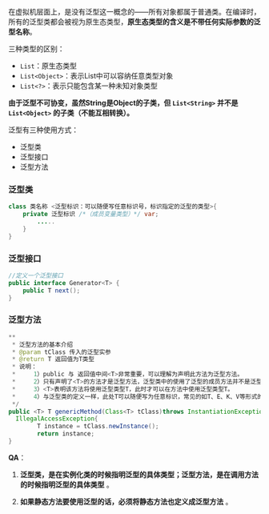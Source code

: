 在虚拟机层面上，是没有泛型这一概念的——所有对象都属于普通类。在编译时，所有的泛型类都会被视为原生态类型，**原生态类型的含义是不带任何实际参数的泛型名称**。

三种类型的区别：

+ `List`：原生态类型
+ `List<Object>`：表示List中可以容纳任意类型对象
+ `List<?>`：表示只能包含某一种未知对象类型

**由于泛型不可协变，虽然String是Object的子类，但 `List<String>` 并不是 `List<Object>` 的子类（不能互相转换）。**



泛型有三种使用方式：

+ 泛型类
+ 泛型接口
+ 泛型方法



### 泛型类

```java
class 类名称 <泛型标识：可以随便写任意标识号，标识指定的泛型的类型>{
  	private 泛型标识 /*（成员变量类型）*/ var; 
  		.....
	}
}
```



### 泛型接口

```java
//定义一个泛型接口
public interface Generator<T> {
    public T next();
}
```



### 泛型方法

```java
**
 * 泛型方法的基本介绍
 * @param tClass 传入的泛型实参
 * @return T 返回值为T类型
 * 说明：
 *     1）public 与 返回值中间<T>非常重要，可以理解为声明此方法为泛型方法。
 *     2）只有声明了<T>的方法才是泛型方法，泛型类中的使用了泛型的成员方法并不是泛型方法。
 *     3）<T>表明该方法将使用泛型类型T，此时才可以在方法中使用泛型类型T。
 *     4）与泛型类的定义一样，此处T可以随便写为任意标识，常见的如T、E、K、V等形式的参数常用于表示泛型。
 */
public <T> T genericMethod(Class<T> tClass)throws InstantiationException ,
  IllegalAccessException{
        T instance = tClass.newInstance();
        return instance;
}
```





**QA**：

1. **泛型类，是在实例化类的时候指明泛型的具体类型；泛型方法，是在调用方法的时候指明泛型的具体类型** 。

2. **如果静态方法要使用泛型的话，必须将静态方法也定义成泛型方法** 。